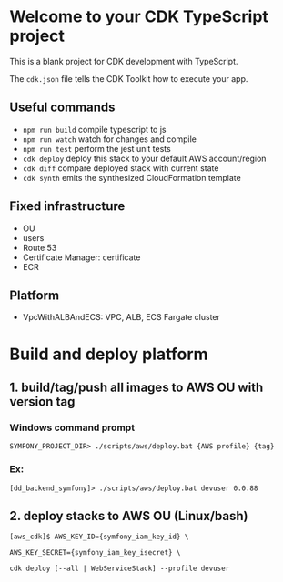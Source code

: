# Welcome to your CDK TypeScript project

This is a blank project for CDK development with TypeScript.

The `cdk.json` file tells the CDK Toolkit how to execute your app.

## Useful commands

* `npm run build`   compile typescript to js
* `npm run watch`   watch for changes and compile
* `npm run test`    perform the jest unit tests
* `cdk deploy`      deploy this stack to your default AWS account/region
* `cdk diff`        compare deployed stack with current state
* `cdk synth`       emits the synthesized CloudFormation template

## Fixed infrastructure
- OU
- users
- Route 53
- Certificate Manager: certificate
- ECR

## Platform

- VpcWithALBAndECS: VPC, ALB, ECS Fargate cluster


# Build and deploy platform
## 1. build/tag/push all images to AWS OU with version tag
### Windows command prompt

`SYMFONY_PROJECT_DIR> ./scripts/aws/deploy.bat {AWS profile} {tag}`

### Ex:

`[dd_backend_symfony]> ./scripts/aws/deploy.bat devuser 0.0.88`

## 2. deploy stacks to AWS OU (Linux/bash)

`[aws_cdk]$ AWS_KEY_ID={symfony_iam_key_id} \`

`AWS_KEY_SECRET={symfony_iam_key_isecret} \`

`cdk deploy [--all | WebServiceStack] --profile devuser`